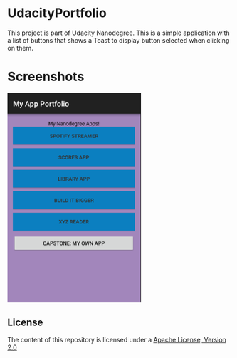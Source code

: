 # UdacityPortfolio
This project is part of Udacity Nanodegree. This is a simple application with a list of buttons that shows a Toast to display button selected when clicking on them.

# Screenshots
<img src="./screenshots/scp1.png" alt="Screenshot1" width="300px">

## License
The content of this repository is licensed under a [Apache License, Version 2.0](http://www.apache.org/licenses/LICENSE-2.0)
